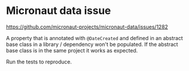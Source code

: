 # Micronaut data issue 

https://github.com/micronaut-projects/micronaut-data/issues/1282

A property that is annotated with `@DateCreated` and defined in an abstract base class in a library / dependency won't 
be populated.
If the abstract base class is in the same project it works as expected. 

Run the tests to reproduce. 